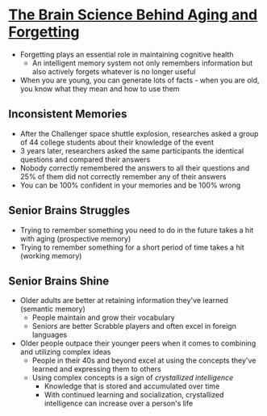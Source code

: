 # [The Brain Science Behind Aging and Forgetting](https://medium.com/wise-well/the-brain-science-behind-aging-and-forgetting-1954c5c094ab)

* Forgetting plays an essential role in maintaining cognitive health
  * An intelligent memory system not only remembers information but also actively forgets whatever is no longer useful
* When you are young, you can generate lots of facts - when you are old, you know what they mean and how to use them
  
## Inconsistent Memories

* After the Challenger space shuttle explosion, researches asked a group of 44 college students about their knowledge of the event
* 3 years later, researchers asked the same participants the identical questions and compared their answers
* Nobody correctly remembered the answers to all their questions and 25% of them did not correctly remember any of their answers
* You can be 100% confident in your memories and be 100% wrong

## Senior Brains Struggles

* Trying to remember something you need to do in the future takes a hit with aging (prospective memory)
* Trying to remember something for a short period of time takes a hit (working memory)

## Senior Brains Shine

* Older adults are better at retaining information they've learned (semantic memory)
  * People maintain and grow their vocabulary
  * Seniors are better Scrabble players and often excel in foreign languages
* Older people outpace their younger peers when it comes to combining and utilizing complex ideas
  * People in their 40s and beyond excel at using the concepts they've learned and expressing them to others
  * Using complex concepts is a sign of _crystallized intelligence_
    * Knowledge that is stored and accumulated over time
    * With continued learning and socialization, crystallized intelligence can increase over a person's life
  
